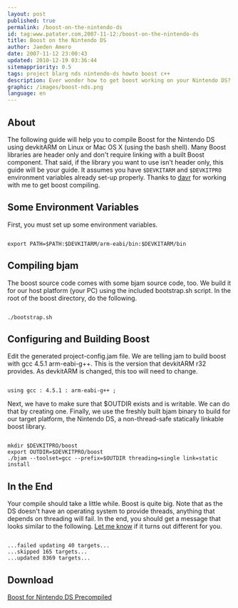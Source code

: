 ```yaml
---
layout: post
published: true
permalink: /boost-on-the-nintendo-ds
id: tag:www.patater.com,2007-11-12:/boost-on-the-nintendo-ds
title: Boost on the Nintendo DS
author: Jaeden Amero
date: 2007-11-12 23:00:43
updated: 2010-12-19 03:36:44
sitemappriority: 0.5
tags: project blarg nds nintendo-ds howto boost c++
description: Ever wonder how to get boost working on your Nintendo DS? Here's how.
graphic: /images/boost-nds.png
language: en
---
```

<h2>About</h2>
<p>The following guide will help you to compile Boost for the Nintendo DS using
devkitARM on Linux or Mac OS X (using the bash shell).  Many Boost libraries
are header only and don't require linking with a built Boost component. That
said, if the library you want to use isn't header only, this guide will be your
guide. It assumes you have <code>$DEVKITARM</code> and <code>$DEVKITPRO</code>
environment variables already set-up properly. Thanks to <a
href="http://davr.org/">davr</a> for working with me to get boost
compiling.</p>
<!--break-->

<h2>Some Environment Variables</h2>
<p>First, you must set up some environment variables.</p>
<code class="block">
export PATH=$PATH:$DEVKITARM/arm-eabi/bin:$DEVKITARM/bin
</code>

<h2>Compiling bjam</h2>
<p>The boost source code comes with some bjam source code, too. We build it for
our host platform (your PC) using the included bootstrap.sh script.  In the
root of the boost directory, do the following.</p>
<code class="block">
./bootstrap.sh
</code>

<h2>Configuring and Building Boost</h2>
<p>Edit the generated project-config.jam file. We are telling jam to build
boost with gcc 4.5.1 arm-eabi-g++. This is the version that devkitARM r32
provides. As devkitARM is changed, this too will need to change.</p>
<code class="block">
using gcc : 4.5.1 : arm-eabi-g++ ;
</code>

<p>Next, we have to make sure that $OUTDIR exists and is writable. We can do
that by creating one. Finally, we use the freshly built bjam binary to build
for our target platform, the Nintendo DS, a non-thread-safe statically linkable
boost library.</p>
<code class="block">
mkdir $DEVKITPRO/boost
export OUTDIR=$DEVKITPRO/boost
./bjam --toolset=gcc --prefix=$OUTDIR threading=single link=static install
</code>

<h2>In the End</h2>
<p>Your compile should take a little while. Boost is quite big. Note that as
the DS doesn't have an operating system to provide threads, anything that
depends on threading will fail. In the end, you should get a message that looks
similar to the following. <a href="/contact">Let me know</a> if it turns out
different for you.</p>
<code class="block">
...failed updating 40 targets...
...skipped 165 targets...
...updated 8369 targets...
</code>

<div>
<h2>Download</h2>
<a href="/projects/boost-1.45.0_devkitarm-r32.zip">Boost for Nintendo DS Precompiled</a>
</div>
